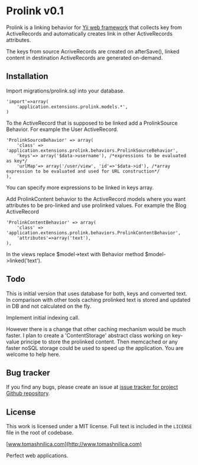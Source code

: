 Prolink v0.1
==========

Prolink is a linking behavior for [Yii web framework](http://www.yiiframework.com) that collects key from 
ActiveRecords and automatically creates link in other ActiveRecords attributes. 

The keys from source AcriveRecords are created on afterSave(), linked content in destination ActiveRecords 
are generated on-demand. 

## Installation

Import migrations/prolink.sql into your database. 


```
'import'=>array(
    'application.extensions.prolink.models.*',
)
```

To the ActiveRecord that is supposed to be linked add a ProlinkSource Behavior.
For example the User ActiveRecord.

```
'ProlinkSourceBehavior' => array(
    'class' => 'application.extensions.prolink.behaviors.ProlinkSourceBehavior',
   	'keys'=> array('$data->username'), /*expressions to be evaluated as key*/
   	'urlMap'=> array('/user/view', 'id'=>'$data->id'), /*array expression to be evaluated and used for URL construction*/
),

``` 
You can specify more expressions to be linked in keys array. 

Add ProlinkContent behavior to the ActiveRecord models where you want attributes to be pro-linked and use prolinked values.
For example the Blog ActiveRecord 
```
'ProlinkContentBehavior' => array(
    'class' => 'application.extensions.prolink.behaviors.ProlinkContentBehavior',
   	'attributes'=>array('text'),
),

```
In the views replace $model->text with Behavior method $model->linked('text').



## Todo
This is initial version that uses database for both, keys and converted text. In comparison with other tools caching prolinked 
text is stored and updated in DB and not calculated on the fly. 

Implement initial indexing call.

However there is a change that other caching mechanism would be much faster. 
I plan to create a 'ContentStorage' abstract class working on key-value principe to store the prolinked content. 
Then memcached or any faster noSQL storage could be used to speed up the application. 
You are welcome to help here.
 


## Bug tracker
If you find any bugs, please create an issue at [issue tracker for project Github repository](https://github.com/musla/yii-prolink/issues).

## License
This work is licensed under a MIT license. Full text is included in the `LICENSE` file in the root of codebase.


[www.tomashnilica.com](http://www.tomashnilica.com)

Perfect web applications.
